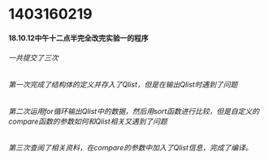 # 1403160219
#### 18.10.12中午十二点半完全改完实验一的程序
###### 一共提交了三次
###### 第一次完成了结构体的定义并存入了Qlist，但是在输出Qlist时遇到了问题
###### 第二次运用for循环输出Qlist中的数据，然后用sort函数进行比较，但是自定义的compare函数的参数如何和Qlist相关又遇到了问题
###### 第三次查阅了相关资料，在compare的参数中加入了Qlist信息，完成了编译。
